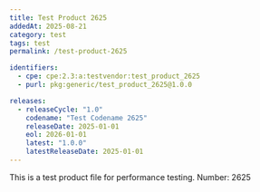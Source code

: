 ```yaml
---
title: Test Product 2625
addedAt: 2025-08-21
category: test
tags: test
permalink: /test-product-2625

identifiers:
  - cpe: cpe:2.3:a:testvendor:test_product_2625
  - purl: pkg:generic/test_product_2625@1.0.0

releases:
  - releaseCycle: "1.0"
    codename: "Test Codename 2625"
    releaseDate: 2025-01-01
    eol: 2026-01-01
    latest: "1.0.0"
    latestReleaseDate: 2025-01-01
---
```


This is a test product file for performance testing. Number: 2625
